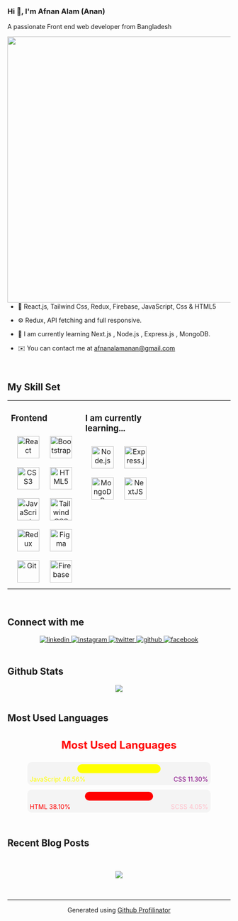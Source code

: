 ### **Hi 👋, I'm Afnan Alam (Anan)**
   A passionate Front end web developer from Bangladesh  
<div align="right">
<img src="" align="right" height="" width="600" />
</div>  

### <div align="center"></div>  

- 🌱 React.js, Tailwind Css, Redux, Firebase, JavaScript, Css & HTML5  

- ⚙️ Redux, API fetching and full responsive.  

- 📖 I am currently learning Next.js , Node.js , Express.js , MongoDB.  

- ✉️ You can contact me at afnanalamanan@gmail.com  

<br/>  

## My Skill Set  
<table><tr><td valign="top" width="33%">

### Frontend  
<div align="center">  
<a href="https://reactjs.org/" target="_blank"><img style="margin: 10px" src="https://profilinator.rishav.dev/skills-assets/react-original-wordmark.svg" alt="React" height="50" /></a>  
<a href="https://getbootstrap.com/docs/3.4/javascript/" target="_blank"><img style="margin: 10px" src="https://profilinator.rishav.dev/skills-assets/bootstrap-plain.svg" alt="Bootstrap" height="50" /></a>  
<a href="https://www.w3schools.com/css/" target="_blank"><img style="margin: 10px" src="https://profilinator.rishav.dev/skills-assets/css3-original-wordmark.svg" alt="CSS3" height="50" /></a>  
<a href="https://en.wikipedia.org/wiki/HTML5" target="_blank"><img style="margin: 10px" src="https://profilinator.rishav.dev/skills-assets/html5-original-wordmark.svg" alt="HTML5" height="50" /></a>  
<a href="https://www.javascript.com/" target="_blank"><img style="margin: 10px" src="https://profilinator.rishav.dev/skills-assets/javascript-original.svg" alt="JavaScript" height="50" /></a>  
<a href="https://www.tailwindcss.com/" target="_blank"><img style="margin: 10px" src="https://profilinator.rishav.dev/skills-assets/tailwindcss.svg" alt="Tailwind CSS" height="50" /></a>  
<a href="https://redux.js.org/" target="_blank"><img style="margin: 10px" src="https://profilinator.rishav.dev/skills-assets/redux-original.svg" alt="Redux" height="50" /></a>  
<a href="https://www.figma.com/" target="_blank"><img style="margin: 10px" src="https://profilinator.rishav.dev/skills-assets/figma-icon.svg" alt="Figma" height="50" /></a>  
<a href="https://github.com/" target="_blank"><img style="margin: 10px" src="https://profilinator.rishav.dev/skills-assets/git-scm-icon.svg" alt="Git" height="50" /></a>  
<a href="https://firebase.google.com/" target="_blank"><img style="margin: 10px" src="https://profilinator.rishav.dev/skills-assets/firebase.png" alt="Firebase" height="50" /></a>  
</div>

</td><td valign="top" width="33%">

### I am currently learning...  
<div align="center">  
<a href="https://nodejs.org/" target="_blank"><img style="margin: 10px" src="https://profilinator.rishav.dev/skills-assets/nodejs-original-wordmark.svg" alt="Node.js" height="50" /></a>  
<a href="https://expressjs.com/" target="_blank"><img style="margin: 10px" src="https://profilinator.rishav.dev/skills-assets/express-original-wordmark.svg" alt="Express.js" height="50" /></a>  
<a href="https://www.mongodb.com/" target="_blank"><img style="margin: 10px" src="https://profilinator.rishav.dev/skills-assets/mongodb-original-wordmark.svg" alt="MongoDB" height="50" /></a>  
<a href="https://nextjs.org/" target="_blank"><img style="margin: 10px" src="https://profilinator.rishav.dev/skills-assets/nextjs.png" alt="NextJS" height="50" /></a>  
</div>

</td><td valign="top" width="33%">

</td></tr></table>  

<br/>  

## Connect with me  
<div align="center">
<a href="https://linkedin.com/in/afnan-alam-anan-608552339/" target="_blank">
<img src=https://img.shields.io/badge/linkedin-%231E77B5.svg?&style=for-the-badge&logo=linkedin&logoColor=white alt=linkedin style="margin-bottom: 5px;" />
</a>
<a href="https://instagram.com/afnan_alam_99" target="_blank">
<img src=https://img.shields.io/badge/instagram-%23000000.svg?&style=for-the-badge&logo=instagram&logoColor=white alt=instagram style="margin-bottom: 5px;" />
</a>
<a href="https://twitter.com/afnan_alam_99" target="_blank">
<img src=https://img.shields.io/badge/twitter-%2300acee.svg?&style=for-the-badge&logo=twitter&logoColor=white alt=twitter style="margin-bottom: 5px;" />
</a>
<a href="https://github.com/imafnan" target="_blank">
<img src=https://img.shields.io/badge/github-%2324292e.svg?&style=for-the-badge&logo=github&logoColor=white alt=github style="margin-bottom: 5px;" />
</a>
<a href="https://www.facebook.com/profile.php?id=100075081511990&rdid=x0foXAs1aw1dY8rO&share_url=https%3A%2F%2Fwww.facebook.com%2Fshare%2F1C4WYWP8PP%2F#" target="_blank">
<img src=https://img.shields.io/badge/facebook-%232E87FB.svg?&style=for-the-badge&logo=facebook&logoColor=white alt=facebook style="margin-bottom: 5px;" />
</a>  
</div>  

<br/>  

## Github Stats  
<div align="center"><img src="https://github-readme-stats.vercel.app/api?username=imafnan&show_icons=true&count_private=true&hide_border=true" align="center" /></div>  

<br/>  

## Most Used Languages  
<div align="center">
    <h3 style="color:red; font-size: 24px;">Most Used Languages</h3>
    <div style="width: 80%; margin: 10px 0; padding: 5px; background-color: #f4f4f4; border-radius: 10px;">
        <div style="height: 20px; width: 46.56%; background-color: yellow; border-radius: 10px;"></div>
        <div style="display: flex; justify-content: space-between; margin-top: 5px;">
            <span style="color: yellow;">JavaScript 46.56%</span>
            <span style="color: purple;">CSS 11.30%</span>
        </div>
    </div>
    <div style="width: 80%; margin: 10px 0; padding: 5px; background-color: #f4f4f4; border-radius: 10px;">
        <div style="height: 20px; width: 38.10%; background-color: red; border-radius: 10px;"></div>
        <div style="display: flex; justify-content: space-between; margin-top: 5px;">
            <span style="color: red;">HTML 38.10%</span>
            <span style="color: pink;">SCSS 4.05%</span>
        </div>
    </div>
</div>


<br/>  

## Recent Blog Posts  

<br/>  

<br/>  

<div align="center">
<img src="https://komarev.com/ghpvc/?username=imafnan&&style=flat-square" align="center" />
</div>  

<br/>  

<br />

----
<div align="center">Generated using <a href="https://profilinator.rishav.dev/" target="_blank">Github Profilinator</a></div>
